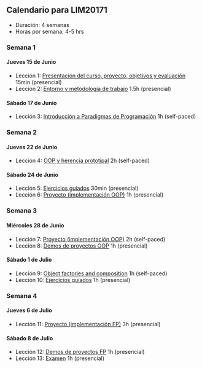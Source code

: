 ## Calendario para LIM20171

* Duración: 4 semanas
* Horas por semana: 4-5 hrs

### Semana 1

#### Jueves 15 de Junio

* Lección 1: [Presentación del curso, proyecto, objetivos y evaluación](#)
  15min (presencial)
* Lección 2: [Entorno y metodología de trabajo](#) 1.5h (presencial)

#### Sábado 17 de Junio

* Lección 3: [Introducción a Paradigmas de Programación](#)
  1h (self-paced)

### Semana 2

#### Jueves 22 de Junio

* Lección 4: [OOP y herencia prototipal](#) 2h (self-paced)

#### Sábado 24 de Junio

* Lección 5: [Ejercicios guiados](#) 30min (presencial)
* Lección 6: [Proyecto (implementación OOP)](#) 1h (presencial)


### Semana 3

#### Miércoles 28 de Junio

* Lección 7: [Proyecto (implementación OOP)](#) 2h (self-paced)
* Lección 8: [Demos de proyectos OOP](#) 1h (presencial)

#### Sábado 1 de Julio

* Lección 9: [Object factories and composition](#) 1h (self-paced)
* Lección 10: [Ejercicios guiados](#) 1h (presencial)

### Semana 4

#### Jueves 6 de Julio

* Lección 11: [Proyecto (implementación FP)](#) 3h (presencial)

#### Sábado 8 de Julio

* Lección 12: [Demos de proyectos FP](#) 1h (presencial)
* Lección 13: [Examen](#) 1h (presencial)

